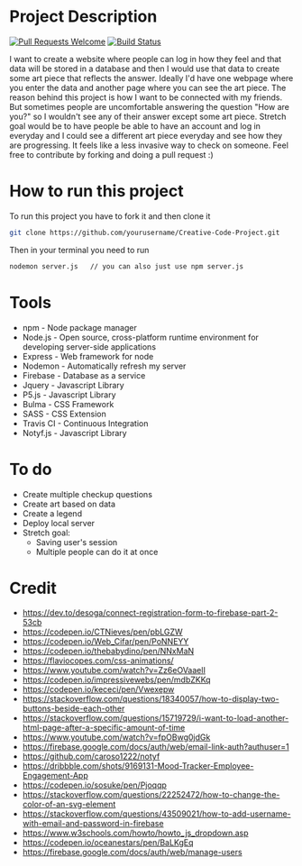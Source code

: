 # Project Description
[![Pull Requests Welcome](https://img.shields.io/badge/PRs-welcome-brightgreen.svg?style=flat)](http://makeapullrequest.com)
[![Build Status](https://travis-ci.com/Oceanestars/Creative-Code-Project.svg?branch=master)](https://travis-ci.com/Oceanestars/Creative-Code-Project)

I want to create a website where people can log in how they feel and that data will be stored in a database
and then I would use that data to create some art piece that reflects the answer.
Ideally I'd have one webpage where you enter the data and another page where you can see the art piece.
The reason behind this project is how I want to be connected with my friends.
But sometimes people are uncomfortable answering the question "How are you?" so I wouldn't see any of their answer except some art piece.
Stretch goal would be to have people be able to have an account and log in everyday and I could see a different art piece everyday and see how they are progressing. It feels like a less invasive way to check on someone.
Feel free to contribute by forking and doing a pull request :)

# How to run this project
To run this project you have to fork it and then clone it
```bash
git clone https://github.com/yourusername/Creative-Code-Project.git
```
Then in your terminal you need to run
```bash
nodemon server.js   // you can also just use npm server.js
```


# Tools
  * npm - Node package manager
  * Node.js - Open source, cross-platform runtime environment for developing server-side applications
  * Express - Web framework for node
  * Nodemon - Automatically refresh my server
  * Firebase - Database as a service
  * Jquery - Javascript Library
  * P5.js - Javascript Library
  * Bulma - CSS Framework
  * SASS - CSS Extension
  * Travis CI - Continuous Integration
  * Notyf.js - Javascript Library

# To do
 * Create multiple checkup questions
 * Create art based on data
 * Create a legend
 * Deploy local server
 * Stretch goal:
      - Saving user's session
      - Multiple people can do it at once

# Credit
 * https://dev.to/desoga/connect-registration-form-to-firebase-part-2-53cb
 * https://codepen.io/CTNieves/pen/pbLGZW
 * https://codepen.io/Web_Cifar/pen/PoNNEYY
 * https://codepen.io/thebabydino/pen/NNxMaN
 * https://flaviocopes.com/css-animations/
 * https://www.youtube.com/watch?v=Zz6eOVaaelI
 * https://codepen.io/impressivewebs/pen/mdbZKKq
 * https://codepen.io/kececi/pen/Vwexepw
 * https://stackoverflow.com/questions/18340057/how-to-display-two-buttons-beside-each-other
 * https://stackoverflow.com/questions/15719729/i-want-to-load-another-html-page-after-a-specific-amount-of-time
 * https://www.youtube.com/watch?v=fpOBwg0jdGk
 * https://firebase.google.com/docs/auth/web/email-link-auth?authuser=1
 * https://github.com/caroso1222/notyf
 * https://dribbble.com/shots/9169131-Mood-Tracker-Employee-Engagement-App
 * https://codepen.io/sosuke/pen/Pjoqqp
 * https://stackoverflow.com/questions/22252472/how-to-change-the-color-of-an-svg-element
 * https://stackoverflow.com/questions/43509021/how-to-add-username-with-email-and-password-in-firebase
 * https://www.w3schools.com/howto/howto_js_dropdown.asp
 * https://codepen.io/oceanestars/pen/BaLKgEq
 * https://firebase.google.com/docs/auth/web/manage-users
